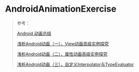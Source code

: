 # AndroidAnimationExercise

> 参考：
> 
> [Android 动画总结](https://www.jianshu.com/p/420629118c10) 
> 
> [浅析Android动画（一），View动画高级实例探究](http://www.cnblogs.com/wondertwo/p/5295976.html) 
> 
> [浅析Android动画（二），属性动画高级实例探究](http://www.cnblogs.com/wondertwo/p/5312482.html) 
> 
> [浅析Android动画（三），自定义Interpolator与TypeEvaluator](http://www.cnblogs.com/wondertwo/p/5327586.html) 
